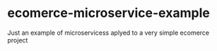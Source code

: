 # ecomerce-microservice-example
Just an example of microservicess aplyed to a very simple ecomerce project

